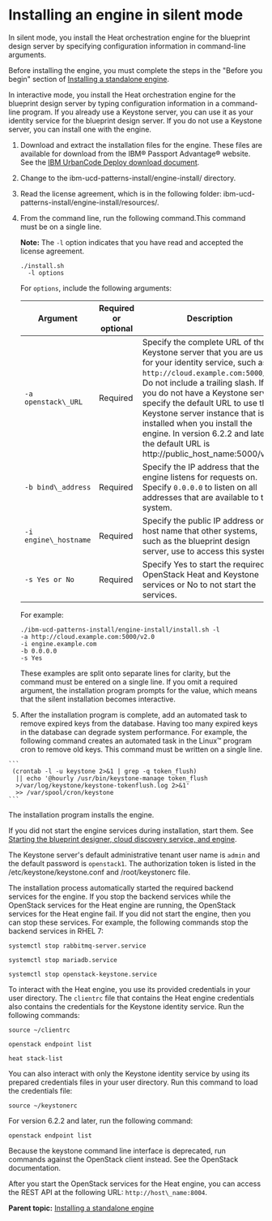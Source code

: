 # Installing an engine in silent mode

In silent mode, you install the Heat orchestration engine for the blueprint design server by specifying configuration information in command-line arguments.

Before installing the engine, you must complete the steps in the "Before you begin" section of [Installing a standalone engine](install_engine_standalone.md).

In interactive mode, you install the Heat orchestration engine for the blueprint design server by typing configuration information in a command-line program. If you already use a Keystone server, you can use it as your identity service for the blueprint design server. If you do not use a Keystone server, you can install one with the engine.

1.   Download and extract the installation files for the engine. These files are available for download from the IBM® Passport Advantage® website. See the [IBM UrbanCode Deploy download document](https://www.ibm.com/software/passportadvantage/pao_customer.html). 
2.   Change to the ibm-ucd-patterns-install/engine-install/ directory. 
3.  Read the license agreement, which is in the following folder: ibm-ucd-patterns-install/engine-install/resources/. 
4.  From the command line, run the following command.This command must be on a single line.

    **Note:** The `-l` option indicates that you have read and accepted the license agreement.

    ```
    ./install.sh
      -l options
    ```

    For `options`, include the following arguments:

    |Argument|Required or optional|Description|
    |--------|--------------------|-----------|
    |`-a openstack\_URL`|Required|Specify the complete URL of the Keystone server that you are using for your identity service, such as `http://cloud.example.com:5000/v3`. Do not include a trailing slash. If you do not have a Keystone server, specify the default URL to use the Keystone server instance that is installed when you install the engine. In version 6.2.2 and later, the default URL is http://public\_host\_name:5000/v3.|
    |`-b bind\_address`|Required|Specify the IP address that the engine listens for requests on. Specify `0.0.0.0` to listen on all addresses that are available to the system.|
    |`-i engine\_hostname`|Required|Specify the public IP address or host name that other systems, such as the blueprint design server, use to access this system.|
    |`-s Yes or No`|Required|Specify Yes to start the required OpenStack Heat and Keystone services or No to not start the services.|

    For example:

    ```
    ./ibm-ucd-patterns-install/engine-install/install.sh -l
    -a http://cloud.example.com:5000/v2.0
    -i engine.example.com
    -b 0.0.0.0
    -s Yes
    ```

    These examples are split onto separate lines for clarity, but the command must be entered on a single line. If you omit a required argument, the installation program prompts for the value, which means that the silent installation becomes interactive.

5.   After the installation program is complete, add an automated task to remove expired keys from the database. Having too many expired keys in the database can degrade system performance. For example, the following command creates an automated task in the Linux™ program cron to remove old keys. This command must be written on a single line.

    ```
     (crontab -l -u keystone 2>&1 | grep -q token_flush) 
      || echo '@hourly /usr/bin/keystone-manage token_flush 
      >/var/log/keystone/keystone-tokenflush.log 2>&1' 
      >> /var/spool/cron/keystone
    ```


The installation program installs the engine.

If you did not start the engine services during installation, start them. See [Starting the blueprint designer, cloud discovery service, and engine](start_patterns.md#).

The Keystone server's default administrative tenant user name is `admin` and the default password is `openstack1`. The authorization token is listed in the /etc/keystone/keystone.conf and /root/keystonerc file.

The installation process automatically started the required backend services for the engine. If you stop the backend services while the OpenStack services for the Heat engine are running, the OpenStack services for the Heat engine fail. If you did not start the engine, then you can stop these services. For example, the following commands stop the backend services in RHEL 7:

```
systemctl stop rabbitmq-server.service
```

```
systemctl stop mariadb.service
```

```
systemctl stop openstack-keystone.service
```

To interact with the Heat engine, you use its provided credentials in your user directory. The `clientrc` file that contains the Heat engine credentials also contains the credentials for the Keystone identity service. Run the following commands:

```
source ~/clientrc
```

```
openstack endpoint list
```

```
heat stack-list
```

You can also interact with only the Keystone identity service by using its prepared credentials files in your user directory. Run this command to load the credentials file:

```
source ~/keystonerc
```

For version 6.2.2 and later, run the following command:

```
openstack endpoint list
```

Because the keystone command line interface is deprecated, run commands against the OpenStack client instead. See the OpenStack documentation.

After you start the OpenStack services for the Heat engine, you can access the REST API at the following URL: `http://host\_name:8004`.

**Parent topic:** [Installing a standalone engine](../../com.edt.doc/topics/install_engine_standalone.md)

